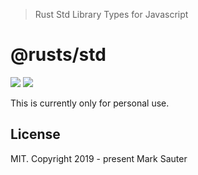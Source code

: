 > Rust Std Library Types for Javascript

# @rusts/std

[![][ci-badge]][ci-url] [![][npm-badge]][npm-url]

This is currently only for personal use.

## License

MIT. Copyright 2019 - present Mark Sauter

[ci-badge]: https://img.shields.io/circleci/project/github/marksauter/rusts-std/master.svg?style=flat-square
[ci-url]: https://circleci.com/gh/marksauter/rusts-std

[npm-badge]: https://img.shields.io/npm/v/@rusts/std.svg?style=flat-square
[npm-url]: https://www.npmjs.com/package/@rusts/std
